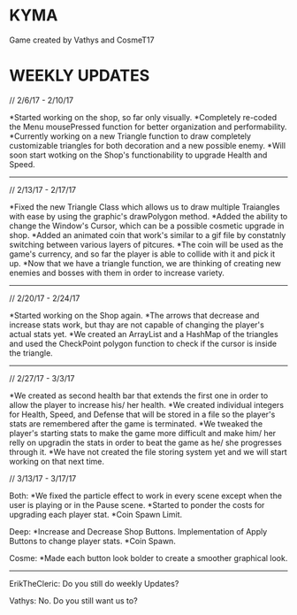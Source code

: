 # KYMA
Game created by Vathys and CosmeT17


WEEKLY UPDATES
================================================================================================================================================
// 2/6/17 - 2/10/17

*Started working on the shop, so far only visually.
*Completely re-coded the Menu mousePressed function for better organization and performability.
*Currently working on a new Triangle function to draw completely customizable triangles for both decoration and a new possible enemy. 
*Will soon start wotking on the Shop's functionability to upgrade  Health and Speed.

---------------------------------------------------------------------------------------------------------------------------------------------------------------------------------
// 2/13/17 - 2/17/17

*Fixed the new Triangle Class which allows us to draw multiple Traiangles with ease by using the graphic's drawPolygon method.
*Added the ability to change the Window's Cursor, which can be a possible cosmetic upgrade in shop.
*Added an animated coin that work's similar to a gif file by constatnly switching between various layers of pitcures.
*The coin will be used as the game's currency, and so far the player is able to collide with it and pick it up.
*Now that we have a triangle function, we are thinking of creating new enemies and bosses with them in order to increase variety.

---------------------------------------------------------------------------------------------------------------------------------------------------------------------------------

// 2/20/17 - 2/24/17

*Started working on the Shop again.
*The arrows that decrease and increase stats work, but thay are not capable of changing the player's actual stats yet.
*We created an ArrayList and a HashMap of the triangles and used the CheckPoint polygon function to check if the cursor is inside the triangle.

---------------------------------------------------------------------------------------------------------------------------------------------------------------------------------

// 2/27/17 - 3/3/17

*We created as second health bar that extends the first one in order to allow the player to increase his/ her health.
*We created individual integers for Health, Speed, and Defense that will be stored in a file so the player's stats are remembered after the game is terminated.
*We tweaked the player's starting stats to make the game more difficult and make him/ her relly on upgradin the stats in order to beat the game as he/ she progresses through it.
*We have not created the file storing system yet and we will start working on that next time.

// 3/13/17 - 3/17/17

Both: 
*We fixed the particle effect to work in every scene except when the user is playing or in the Pause scene.
*Started to ponder the costs for upgrading each player stat.
*Coin Spawn Limit.

Deep:
*Increase and Decrease Shop Buttons. Implementation of Apply Buttons to change player stats. 
*Coin Spawn.

Cosme:
*Made each button look bolder to create a smoother graphical look.

---------------------------------------------------------------------------------------------------------------------------------------------------------------------------------

ErikTheCleric: Do you still do weekly Updates?

Vathys: No. Do you still want us to?
